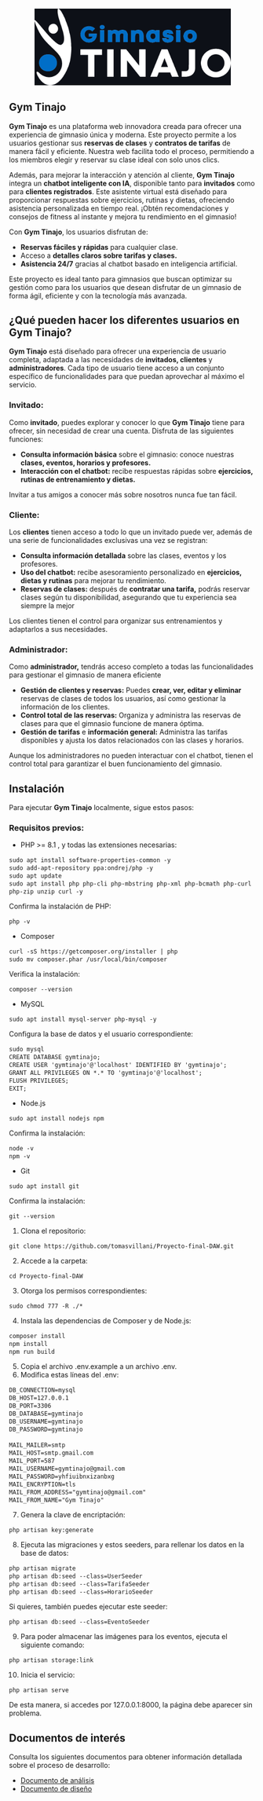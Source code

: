 <p align="center"><a href="#"><img src="public/img/imagen-readme.png" width="400" alt="Gym Tinajo"></a></p>

## Gym Tinajo

**Gym Tinajo** es una plataforma web innovadora creada para ofrecer una experiencia de gimnasio única y moderna. Este proyecto permite a los usuarios gestionar sus **reservas de clases** y **contratos de tarifas** de manera fácil y eficiente. Nuestra web facilita todo el proceso, permitiendo a los miembros elegir y reservar su clase ideal con solo unos clics.

Además, para mejorar la interacción y atención al cliente, **Gym Tinajo** integra un **chatbot inteligente con IA**, disponible tanto para **invitados** como para **clientes registrados**. Este asistente virtual está diseñado para proporcionar respuestas sobre ejercicios, rutinas y dietas, ofreciendo asistencia personalizada en tiempo real. ¡Obtén recomendaciones y consejos de fitness al instante y mejora tu rendimiento en el gimnasio!

Con **Gym Tinajo**, los usuarios disfrutan de:

- **Reservas fáciles y rápidas** para cualquier clase.
- Acceso a **detalles claros sobre tarifas y clases.**
- **Asistencia 24/7** gracias al chatbot basado en inteligencia artificial.

Este proyecto es ideal tanto para gimnasios que buscan optimizar su gestión como para los usuarios que desean disfrutar de un gimnasio de forma ágil, eficiente y con la tecnología más avanzada.

## ¿Qué pueden hacer los diferentes usuarios en Gym Tinajo?

**Gym Tinajo** está diseñado para ofrecer una experiencia de usuario completa, adaptada a las necesidades de **invitados, clientes** y **administradores**. Cada tipo de usuario tiene acceso a un conjunto específico de funcionalidades para que puedan aprovechar al máximo el servicio.

### Invitado:

Como **invitado**, puedes explorar y conocer lo que **Gym Tinajo** tiene para ofrecer, sin necesidad de crear una cuenta. Disfruta de las siguientes funciones:

- **Consulta información básica** sobre el gimnasio: conoce nuestras **clases, eventos, horarios y profesores.**
- **Interacción con el chatbot:** recibe respuestas rápidas sobre **ejercicios, rutinas de entrenamiento y dietas.**

Invitar a tus amigos a conocer más sobre nosotros nunca fue tan fácil.

### Cliente:

Los **clientes** tienen acceso a todo lo que un invitado puede ver, además de una serie de funcionalidades exclusivas una vez se registran:

- **Consulta información detallada** sobre las clases, eventos y los profesores.
- **Uso del chatbot:** recibe asesoramiento personalizado en **ejercicios, dietas y rutinas** para mejorar tu rendimiento.
- **Reservas de clases:** después de **contratar una tarifa,** podrás reservar clases según tu disponibilidad, asegurando que tu experiencia sea siempre la mejor

Los clientes tienen el control para organizar sus entrenamientos y adaptarlos a sus necesidades.

### Administrador:

Como **administrador,** tendrás acceso completo a todas las funcionalidades para gestionar el gimnasio de manera eficiente

- **Gestión de clientes y reservas:** Puedes **crear, ver, editar y eliminar** reservas de clases de todos los usuarios, así como gestionar la información de los clientes.
- **Control total de las reservas:** Organiza y administra las reservas de clases para que el gimnasio funcione de manera óptima.
- **Gestión de tarifas** e **información general:** Administra las tarifas disponibles y ajusta los datos relacionados con las clases y horarios.

Aunque los administradores no pueden interactuar con el chatbot, tienen el control total para garantizar el buen funcionamiento del gimnasio.

## Instalación

Para ejecutar **Gym Tinajo** localmente, sigue estos pasos:

### Requisitos previos:

- PHP >= 8.1 , y todas las extensiones necesarias:
```
sudo apt install software-properties-common -y
sudo add-apt-repository ppa:ondrej/php -y
sudo apt update
sudo apt install php php-cli php-mbstring php-xml php-bcmath php-curl php-zip unzip curl -y
```
Confirma la instalación de PHP:
```
php -v
```
- Composer
```
curl -sS https://getcomposer.org/installer | php
sudo mv composer.phar /usr/local/bin/composer
```
Verifica la instalación:
```
composer --version
```
- MySQL
```
sudo apt install mysql-server php-mysql -y
```
Configura la base de datos y el usuario correspondiente:
```
sudo mysql
CREATE DATABASE gymtinajo;
CREATE USER 'gymtinajo'@'localhost' IDENTIFIED BY 'gymtinajo';
GRANT ALL PRIVILEGES ON *.* TO 'gymtinajo'@'localhost';
FLUSH PRIVILEGES;
EXIT;
```
- Node.js
```
sudo apt install nodejs npm
```
Confirma la instalación:
```
node -v
npm -v
```
- Git
```
sudo apt install git
```
Confirma la instalación:
```
git --version
```

1. Clona el repositorio:
```
git clone https://github.com/tomasvillani/Proyecto-final-DAW.git
```
2. Accede a la carpeta:
```
cd Proyecto-final-DAW
```
3. Otorga los permisos correspondientes:
```
sudo chmod 777 -R ./*
```
4. Instala las dependencias de Composer y de Node.js:
```
composer install
npm install
npm run build
```
5. Copia el archivo .env.example a un archivo .env.
6. Modifica estas líneas del .env:
```
DB_CONNECTION=mysql
DB_HOST=127.0.0.1
DB_PORT=3306
DB_DATABASE=gymtinajo
DB_USERNAME=gymtinajo
DB_PASSWORD=gymtinajo

MAIL_MAILER=smtp
MAIL_HOST=smtp.gmail.com
MAIL_PORT=587
MAIL_USERNAME=gymtinajo@gmail.com
MAIL_PASSWORD=yhfiuibnxizanbxg
MAIL_ENCRYPTION=tls
MAIL_FROM_ADDRESS="gymtinajo@gmail.com"
MAIL_FROM_NAME="Gym Tinajo"
```
7. Genera la clave de encriptación:
```
php artisan key:generate
```
8. Ejecuta las migraciones y estos seeders, para rellenar los datos en la base de datos:
```
php artisan migrate
php artisan db:seed --class=UserSeeder
php artisan db:seed --class=TarifaSeeder
php artisan db:seed --class=HorarioSeeder
```
Si quieres, también puedes ejecutar este seeder:
```
php artisan db:seed --class=EventoSeeder
```
9. Para poder almacenar las imágenes para los eventos, ejecuta el siguiente comando:
```
php artisan storage:link
```
10. Inicia el servicio:
```
php artisan serve
```

De esta manera, si accedes por 127.0.0.1:8000, la página debe aparecer sin problema.

## Documentos de interés

Consulta los siguientes documentos para obtener información detallada sobre el proceso de desarrollo:

- [Documento de análisis](https://drive.google.com/file/d/1dQeF-t83GiGyUGYkiutEL6hXvx9Z49MM/view?usp=sharing)
- [Documento de diseño](https://drive.google.com/file/d/1TvbyxPCOtRh_6zt8reT367Xm7ahRDiPk/view?usp=sharing)
